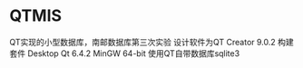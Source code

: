 # QTMIS
QT实现的小型数据库，南邮数据库第三次实验
设计软件为QT Creator 9.0.2
构建套件 Desktop Qt 6.4.2 MinGW 64-bit
使用QT自带数据库sqlite3
